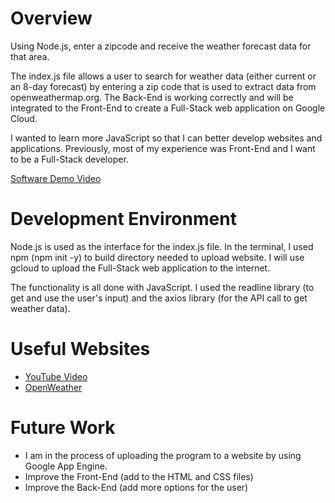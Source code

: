# Overview

Using Node.js, enter a zipcode and receive the weather forecast data for that area.

The index.js file allows a user to search for weather data (either current or an 8-day forecast) by entering a zip code that is used to extract data from openweathermap.org. The Back-End is working correctly and will be integrated to the Front-End to create a Full-Stack web application on Google Cloud. 

I wanted to learn more JavaScript so that I can better develop websites and applications. Previously, most of my experience was Front-End and I want to be a Full-Stack developer.

[Software Demo Video](https://youtu.be/g5HuLGGrObU)

# Development Environment

Node.js is used as the interface for the index.js file. In the terminal, I used npm (npm init -y) to build directory needed to upload website. I will use gcloud to upload the Full-Stack web application to the internet.

The functionality is all done with JavaScript. I used the readline library (to get and use the user's input) and the axios library (for the API call to get weather data).

# Useful Websites

- [YouTube Video](https://www.youtube.com/watch?v=ENrzD9HAZK4)
- [OpenWeather](https://openweathermap.org/api/one-call-3#current)

# Future Work

- I am in the process of uploading the program to a website by using Google App Engine.
- Improve the Front-End (add to the HTML and CSS files)
- Improve the Back-End (add more options for the user)